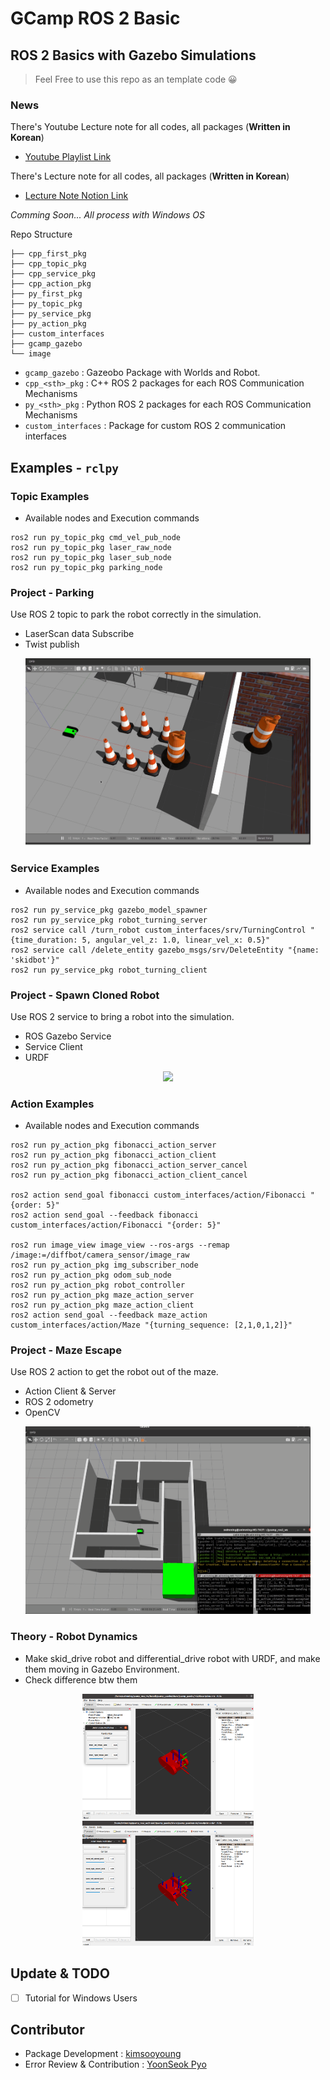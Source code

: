 # GCamp ROS 2 Basic 

## ROS 2 Basics with Gazebo Simulations

> Feel Free to use this repo as an template code 😀

### News

There's Youtube Lecture note for all codes, all packages (**Written in Korean**) 
- [Youtube Playlist Link](https://www.youtube.com/watch?v=X9uYIumhU8E&list=PLieE0qnqO2kTNCznjLX_AaXe2hNJ-IpVQ)

There's Lecture note for all codes, all packages (**Written in Korean**) 
- [Lecture Note Notion Link](https://www.notion.so/ROS-2-for-G-Camp-6f86b29e997e445badb69cc0af825a71)

_Comming Soon... All process with *Windows OS*_

Repo Structure



```
├── cpp_first_pkg
├── cpp_topic_pkg
├── cpp_service_pkg
├── cpp_action_pkg
├── py_first_pkg
├── py_topic_pkg
├── py_service_pkg
├── py_action_pkg
├── custom_interfaces
├── gcamp_gazebo
└── image
```

* `gcamp_gazebo` :  Gazeobo Package with Worlds and Robot.
* `cpp_<sth>_pkg` : C++ ROS 2 packages for each ROS Communication Mechanisms
* `py_<sth>_pkg` : Python ROS 2 packages for each ROS Communication Mechanisms
* `custom_interfaces` : Package for custom ROS 2 communication interfaces

## Examples - `rclpy`

### Topic Examples

* Available nodes and Execution commands

```
ros2 run py_topic_pkg cmd_vel_pub_node 
ros2 run py_topic_pkg laser_raw_node 
ros2 run py_topic_pkg laser_sub_node
ros2 run py_topic_pkg parking_node
```

### Project - Parking 

Use ROS 2 topic to park the robot correctly in the simulation.

* LaserScan data Subscribe
* Twist publish

<p align="center">
    <img src="./image/parking.gif" height="300">
</p>

### Service Examples

* Available nodes and Execution commands

```
ros2 run py_service_pkg gazebo_model_spawner
ros2 run py_service_pkg robot_turning_server
ros2 service call /turn_robot custom_interfaces/srv/TurningControl "{time_duration: 5, angular_vel_z: 1.0, linear_vel_x: 0.5}"
ros2 service call /delete_entity gazebo_msgs/srv/DeleteEntity "{name: 'skidbot'}"
ros2 run py_service_pkg robot_turning_client
```

### Project - Spawn Cloned Robot 

Use ROS 2 service to bring a robot into the simulation.

* ROS Gazebo Service
* Service Client
* URDF

<p align="center">
    <img src="./image/spawn_robot.gif" height="300">
</p>

### Action Examples

* Available nodes and Execution commands

```
ros2 run py_action_pkg fibonacci_action_server 
ros2 run py_action_pkg fibonacci_action_client 
ros2 run py_action_pkg fibonacci_action_server_cancel 
ros2 run py_action_pkg fibonacci_action_client_cancel

ros2 action send_goal fibonacci custom_interfaces/action/Fibonacci "{order: 5}"
ros2 action send_goal --feedback fibonacci custom_interfaces/action/Fibonacci "{order: 5}"

ros2 run image_view image_view --ros-args --remap /image:=/diffbot/camera_sensor/image_raw
ros2 run py_action_pkg img_subscriber_node 
ros2 run py_action_pkg odom_sub_node 
ros2 run py_action_pkg robot_controller
ros2 run py_action_pkg maze_action_server
ros2 run py_action_pkg maze_action_client
ros2 action send_goal --feedback maze_action custom_interfaces/action/Maze "{turning_sequence: [2,1,0,1,2]}"
```

### Project - Maze Escape

Use ROS 2 action to get the robot out of the maze.

* Action Client & Server
* ROS 2 odometry
* OpenCV

<p align="center">
    <img src="./image/maze.gif" height="300">
</p>

### Theory - Robot Dynamics

* Make skid_drive robot and differential_drive robot with URDF, and make them moving in Gazebo Environment.
* Check difference btw them

<p align="center">
    <img src="./image/diffbot_rviz.png" height="200">
    <img src="./image/skidbot_rviz.png" height="200">
</p>

## Update & TODO

- [ ] Tutorial for Windows Users


## Contributor
* Package Development : [kimsooyoung](https://github.com/kimsooyoung)
* Error Review & Contribution : [YoonSeok Pyo](https://github.com/robotpilot)

